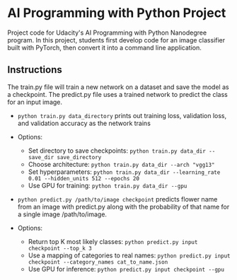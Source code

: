 # AI Programming with Python Project

Project code for Udacity's AI Programming with Python Nanodegree program. In this project, students first develop code for an image classifier built with PyTorch, then convert it into a command line application.

## Instructions

The train.py file will train a new network on a dataset and save the model as a checkpoint. The predict.py file uses a trained network to predict the class for an input image. 

* `python train.py data_directory` prints out training loss, validation loss, and validation accuracy as the network trains
* Options:
  - Set directory to save checkpoints: `python train.py data_dir --save_dir save_directory`
  - Choose architecture: `python train.py data_dir --arch "vgg13"`
  - Set hyperparameters: `python train.py data_dir --learning_rate 0.01 --hidden_units 512 --epochs 20`
  - Use GPU for training: `python train.py data_dir --gpu`



* `python predict.py /path/to/image checkpoint` predicts flower name from an image with predict.py along with the probability of that name for a single image /path/to/image.
* Options:
  - Return top K most likely classes: `python predict.py input checkpoint --top_k 3`
  - Use a mapping of categories to real names: `python predict.py input checkpoint --category_names cat_to_name.json`
  - Use GPU for inference: `python predict.py input checkpoint --gpu`
